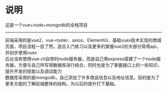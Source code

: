 说明
===
这是一个vue+node+mongodb的全栈项目
_____
前端采用的是vue2、vue-router、axios、ElementUi、基础vuex技术实现的商城页面，项目流程一目了然。适合入门练习以及更多的掌握vue2的大部分常用api，并初步使用vuex<br>
后台没有使用vue-cli自带的node服务器，而是自己用express搭建了一个node服务器，方便与自己所写得数据库进行结合，同时也是为了掌握接口上的一些知识，提升开发的技能以及调试能力<br>
数据库采用的是mongodb，自己添加了许多商品信息以及地址信息。目的是为了更多方面的了解前端整体的结构，为以后的提升打下基础。
